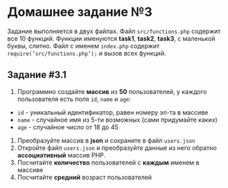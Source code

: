 #  Домашнее задание №3

Задание выполняется в двух файлах. Файл `src/functions.php` содержит все 10 функций. Функции именуются **task1**, **task2**, **task3**, с маленькой буквы, слитно. Файл с именем `index.php` содержит `require(‘src/functions.php’);` и вызов всех функций.

##  Задание #3.1

1. Программно создайте **массив** из **50** пользователей, у каждого пользователя есть поля `id`, `name` и `age`:

- `id` - уникальный идентификатор, равен номеру эл-та в массиве
- `name` - случайное имя из 5-ти возможных (сами придумайте каких)
- `age` - случайное число от 18 до 45

1.  Преобразуйте массив в **json** и сохраните в файл `users.json`
2.  Откройте файл `users.json` и преобразуйте данные из него обратно **ассоциативный** массив РНР.
3.  Посчитайте **количество** пользователей с **каждым** именем в массиве
4.  Посчитайте **средний** возраст пользователей